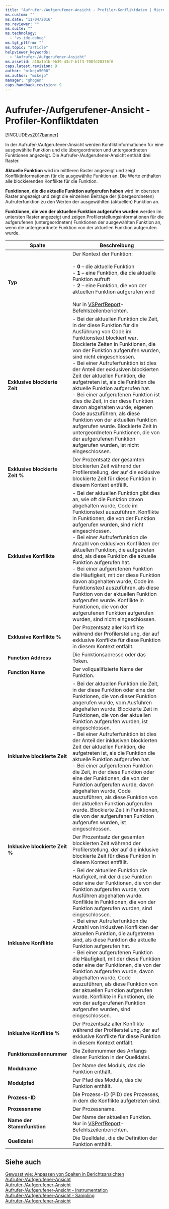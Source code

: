 ```yaml
---
title: "Aufrufer-/Aufgerufener-Ansicht - Profiler-Konfliktdaten | Microsoft Docs"
ms.custom: ""
ms.date: "11/04/2016"
ms.reviewer: ""
ms.suite: ""
ms.technology: 
  - "vs-ide-debug"
ms.tgt_pltfrm: ""
ms.topic: "article"
helpviewer_keywords: 
  - "Aufrufer-/Aufgerufener-Ansicht"
ms.assetid: a18a1b1b-9b39-43c7-b1f3-708fd20376f6
caps.latest.revision: 9
author: "mikejo5000"
ms.author: "mikejo"
manager: "ghogen"
caps.handback.revision: 9
---
```

# Aufrufer-/Aufgerufener-Ansicht - Profiler-Konfliktdaten
[!INCLUDE[vs2017banner](../code-quality/includes/vs2017banner.md)]

In der Aufrufer\-\/Aufgerufener\-Ansicht werden Konfliktinformationen für eine ausgewählte Funktion und die übergeordneten und untergeordneten Funktionen angezeigt.  Die Aufrufer\-\/Aufgerufener\-Ansicht enthält drei Raster.  
  
 **Aktuelle Funktion** wird im mittleren Raster angezeigt und zeigt Konfliktinformationen für die ausgewählte Funktion an.  Die Werte enthalten alle blockierenden Konflikte für die Funktion.  
  
 **Funktionen, die die aktuelle Funktion aufgerufen haben** wird im obersten Raster angezeigt und zeigt die einzelnen Beiträge der \(übergeordneten\) Aufruferfunktion zu den Werten der ausgewählten \(aktuellen\) Funktion an.  
  
 **Funktionen, die von der aktuellen Funktion aufgerufen wurden** werden im untersten Raster angezeigt und zeigen Profilerstellungsinformationen für die aufgerufenen \(untergeordneten\) Funktionen der ausgewählten Funktion an, wenn die untergeordnete Funktion von der aktuellen Funktion aufgerufen wurde.  
  
|Spalte|**Beschreibung**|  
|------------|----------------------|  
|**Typ**|Der Kontext der Funktion:<br /><br /> -   **0** – die aktuelle Funktion<br />-   **1** – eine Funktion, die die aktuelle Funktion aufruft<br />-   **2** – eine Funktion, die von der aktuellen Funktion aufgerufen wird<br /><br /> Nur in [VSPerfReport](../profiling/vsperfreport.md)\-Befehlszeilenberichten.|  
|**Exklusive blockierte Zeit**|-   Bei der aktuellen Funktion die Zeit, in der diese Funktion für die Ausführung von Code im Funktionstext blockiert war.  Blockierte Zeiten in Funktionen, die von der Funktion aufgerufen wurden, sind nicht eingeschlossen.<br />-   Bei einer Aufruferfunktion ist dies der Anteil der exklusiven blockierten Zeit der aktuellen Funktion, die aufgetreten ist, als die Funktion die aktuelle Funktion aufgerufen hat.<br />-   Bei einer aufgerufenen Funktion ist dies die Zeit, in der diese Funktion davon abgehalten wurde, eigenen Code auszuführen, als diese Funktion von der aktuellen Funktion aufgerufen wurde.  Blockierte Zeit in untergeordneten Funktionen, die von der aufgerufenen Funktion aufgerufen wurden, ist nicht eingeschlossen.|  
|**Exklusive blockierte Zeit %**|Der Prozentsatz der gesamten blockierten Zeit während der Profilerstellung, der auf die exklusive blockierte Zeit für diese Funktion in diesem Kontext entfällt.|  
|**Exklusive Konflikte**|-   Bei der aktuellen Funktion gibt dies an, wie oft die Funktion davon abgehalten wurde, Code im Funktionstext auszuführen.  Konflikte in Funktionen, die von der Funktion aufgerufen wurden, sind nicht eingeschlossen.<br />-   Bei einer Aufruferfunktion die Anzahl von exklusiven Konflikten der aktuellen Funktion, die aufgetreten sind, als diese Funktion die aktuelle Funktion aufgerufen hat.<br />-   Bei einer aufgerufenen Funktion die Häufigkeit, mit der diese Funktion davon abgehalten wurde, Code im Funktionstext auszuführen, als diese Funktion von der aktuellen Funktion aufgerufen wurde.  Konflikte in Funktionen, die von der aufgerufenen Funktion aufgerufen wurden, sind nicht eingeschlossen.|  
|**Exklusive Konflikte %**|Der Prozentsatz aller Konflikte während der Profilerstellung, der auf exklusive Konflikte für diese Funktion in diesem Kontext entfällt.|  
|**Function Address**|Die Funktionsadresse oder das Token.|  
|**Function Name**|Der vollqualifizierte Name der Funktion.|  
|**Inklusive blockierte Zeit**|-   Bei der aktuellen Funktion die Zeit, in der diese Funktion oder eine der Funktionen, die von dieser Funktion angerufen wurde, vom Ausführen abgehalten wurde.  Blockierte Zeit in Funktionen, die von der aktuellen Funktion aufgerufen wurden, ist eingeschlossen.<br />-   Bei einer Aufruferfunktion ist dies der Anteil der inklusiven blockierten Zeit der aktuellen Funktion, die aufgetreten ist, als die Funktion die aktuelle Funktion aufgerufen hat.<br />-   Bei einer aufgerufenen Funktion die Zeit, in der diese Funktion oder eine der Funktionen, die von der Funktion aufgerufen wurde, davon abgehalten wurde, Code auszuführen, als diese Funktion von der aktuellen Funktion aufgerufen wurde.  Blockierte Zeit in Funktionen, die von der aufgerufenen Funktion aufgerufen wurden, ist eingeschlossen.|  
|**Inklusive blockierte Zeit %**|Der Prozentsatz der gesamten blockierten Zeit während der Profilerstellung, der auf die inklusive blockierte Zeit für diese Funktion in diesem Kontext entfällt.|  
|**Inklusive Konflikte**|-   Bei der aktuellen Funktion die Häufigkeit, mit der diese Funktion oder eine der Funktionen, die von der Funktion aufgerufen wurde, vom Ausführen abgehalten wurde.  Konflikte in Funktionen, die von der Funktion aufgerufen wurden, sind eingeschlossen.<br />-   Bei einer Aufruferfunktion die Anzahl von inklusiven Konflikten der aktuellen Funktion, die aufgetreten sind, als diese Funktion die aktuelle Funktion aufgerufen hat.<br />-   Bei einer aufgerufenen Funktion die Häufigkeit, mit der diese Funktion oder eine der Funktionen, die von der Funktion aufgerufen wurde, davon abgehalten wurde, Code auszuführen, als diese Funktion von der aktuellen Funktion aufgerufen wurde.  Konflikte in Funktionen, die von der aufgerufenen Funktion aufgerufen wurden, sind eingeschlossen.|  
|**Inklusive Konflikte %**|Der Prozentsatz aller Konflikte während der Profilerstellung, der auf exklusive Konflikte für diese Funktion in diesem Kontext entfällt.|  
|**Funktionszeilennummer**|Die Zeilennummer des Anfangs dieser Funktion in der Quelldatei.|  
|**Modulname**|Der Name des Moduls, das die Funktion enthält.|  
|**Modulpfad**|Der Pfad des Moduls, das die Funktion enthält.|  
|**Prozess\-ID**|Die Prozess\-ID \(PID\) des Prozesses, in dem die Konflikte aufgetreten sind.|  
|**Prozessname**|Der Prozessname.|  
|**Name der Stammfunktion**|Der Name der aktuellen Funktion.  Nur in [VSPerfReport](../profiling/vsperfreport.md)\-Befehlszeilenberichten.|  
|**Quelldatei**|Die Quelldatei, die die Definition der Funktion enthält.|  
  
## Siehe auch  
 [Gewusst wie: Anpassen von Spalten in Berichtsansichten](../profiling/how-to-customize-report-view-columns.md)   
 [Aufrufer\-\/Aufgerufener\-Ansicht](../profiling/caller-callee-view.md)   
 [Aufrufer\-\/Aufgerufener\-Ansicht](../profiling/caller-callee-view-sampling-data.md)   
 [Aufrufer\-\/Aufgerufener\-Ansicht \- Instrumentation](../profiling/caller-callee-view-net-memory-instrumentation-data.md)   
 [Aufrufer\-\/Aufgerufener\-Ansicht \- Sampling](../profiling/caller-callee-view-dotnet-memory-sampling-data.md)   
 [Aufrufer\-\/Aufgerufener\-Ansicht](../profiling/caller-callee-view-instrumentation-data.md)